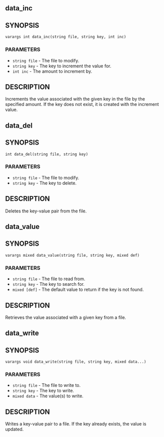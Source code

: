 ## data_inc

## SYNOPSIS

    varargs int data_inc(string file, string key, int inc)

### PARAMETERS

* `string file` - The file to modify.
* `string key` - The key to increment the value for.
* `int inc` - The amount to increment by.

## DESCRIPTION

Increments the value associated with the given key in the file
by the specified amount. If the key does not exist, it is
created with the increment value.

## data_del

## SYNOPSIS

    int data_del(string file, string key)

### PARAMETERS

* `string file` - The file to modify.
* `string key` - The key to delete.

## DESCRIPTION

Deletes the key-value pair from the file.

## data_value

## SYNOPSIS

    varargs mixed data_value(string file, string key, mixed def)

### PARAMETERS

* `string file` - The file to read from.
* `string key` - The key to search for.
* `mixed [def]` - The default value to return if the key is not found.

## DESCRIPTION

Retrieves the value associated with a given key from a file.

## data_write

## SYNOPSIS

    varargs void data_write(string file, string key, mixed data...)

### PARAMETERS

* `string file` - The file to write to.
* `string key` - The key to write.
* `mixed data` - The value(s) to write.

## DESCRIPTION

Writes a key-value pair to a file. If the key already exists,
the value is updated.

